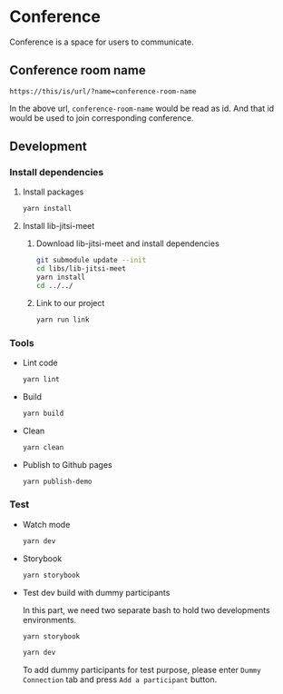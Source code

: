 # Conference

Conference is a space for users to communicate.

## Conference room name
```
https://this/is/url/?name=conference-room-name
```
In the above url, `conference-room-name` would be read as id. And that id would be used to join corresponding conference.

## Development

### Install dependencies

1. Install packages

   ```bash
   yarn install
   ```

2. Install lib-jitsi-meet

   1. Download lib-jitsi-meet and install dependencies

      ```bash
      git submodule update --init
      cd libs/lib-jitsi-meet
      yarn install
      cd ../../
      ```
   
   2. Link to our project

      ```bash
      yarn run link
      ```

### Tools
- Lint code

   ```bash
   yarn lint
   ```

- Build

   ```bash
   yarn build
   ```

- Clean

   ```bash
   yarn clean
   ```

- Publish to Github pages

  ```bash
  yarn publish-demo
  ```

  

### Test

- Watch mode
  
   ```bash
   yarn dev
   ```
   
- Storybook
   ```bash
   yarn storybook
   ```

- Test dev build with dummy participants

   In this part, we need two separate bash to hold two developments environments.  
   
   ```bash  
   yarn storybook
   ```

   ```bash
   yarn dev
   ```

   To add dummy participants for test purpose, please enter `Dummy Connection` tab and press `Add a participant` button.
